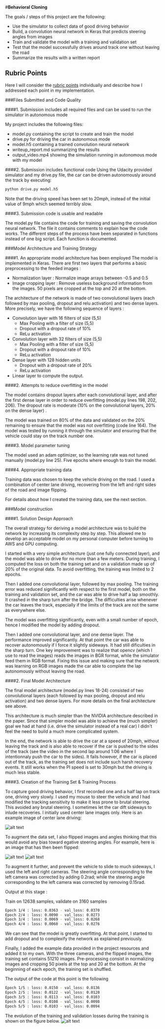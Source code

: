 #**Behavioral Cloning** 


The goals / steps of this project are the following:
* Use the simulator to collect data of good driving behavior
* Build, a convolution neural network in Keras that predicts steering angles from images
* Train and validate the model with a training and validation set
* Test that the model successfully drives around track one without leaving the road
* Summarize the results with a written report


[//]: # (Image References)

[image1]: ./figures/center.jpg "Center View"
[image2]: ./figures/original.png "Original figure "
[image3]: ./figures/flipped.png "Image after flipping"
[image4]: ./figures/training_error.png "training/validation MSE during training"


## Rubric Points

Here I will consider the [rubric points](https://review.udacity.com/#!/rubrics/432/view) individually and describe how I addressed each point in my implementation.  

###Files Submitted and Code Quality

####1. Submission includes all required files and can be used to run the simulator in autonomous mode

My project includes the following files:
* model.py containing the script to create and train the model
* drive.py for driving the car in autonomous mode
* model.h5 containing a trained convolution neural network 
* writeup_report.md summarizing the results
* output_video.mp4 showing the simulation running in autonomous mode with my model

####2. Submission includes functional code
Using the Udacity provided simulator and my drive.py file, the car can be driven autonomously around the track by executing: 
```sh
python drive.py model.h5
```
Note that the driving speed has been set to 20mph, instead of the initial value of 9mph which seemed terribly slow.

####3. Submission code is usable and readable

The model.py file contains the code for training and saving the convolution neural network. The file it contains comments to explain how the code works. The different steps of the process have been separated in functions instead of one big script. Each function is documented. 

###Model Architecture and Training Strategy

####1. An appropriate model architecture has been employed
The model is implemented in Keras. There are first two layers that performs a basic preprocessing to the feeded images :
- Normalization layer : Normalize image arrays between -0.5 and 0.5
- Image cropping layer : Remove useless background information from the images. 50 pixels are cropped at the top and 20 at the bottom.

The architecture of the network is made of two convolutional layers (each followed by max pooling, dropout and relu activation) and two dense layers. More precisely, we have the following sequence of layers :
- Convolution layer with 16 filters of size (5,5)
   - Max Pooling with a filter of size (5,5)
   - Dropout with a dropout rate of 10%
   - ReLu activation
- Convolution layer with 32 filters of size (5,5)
   - Max Pooling with a filter of size (5,5)
   - Dropout with a dropout rate of 10%
   - ReLu activation
- Dense layer with 128 hidden units
    - Dropout with a dropout rate of 20%
    - ReLu activation
- Linear layer to compute the output.

####2. Attempts to reduce overfitting in the model

The model contains dropout layers after each convolutional layer, and after the first dense layer in order to reduce overfitting (model.py lines 198, 202, 206). The dropout rate is moderate (10% on the convolutional layers, 20% on the dense layer) .

The model was trained on 80% of the data and validated on the 20% remaining to ensure that the model was not overfitting (code line 164). The model was tested by running it through the simulator and ensuring that the vehicle could stay on the track number one.

####3. Model parameter tuning

The model used an adam optimizer, so the learning rate was not tuned manually (model.py line 25). Five epochs where enough to train the model.

####4. Appropriate training data

Training data was chosen to keep the vehicle driving on the road. I used a combination of center lane driving, recovering from the left and right sides of the road and image flipping. 

For details about how I created the training data, see the next section. 

###Model construction

####1. Solution Design Approach

The overall strategy for deriving a model architecture was to build the network by increasing its complexity step by step. This allowed me to develop an acceptable model on my personal computer before turning to AWS and GPU computing.

I started with a very simple architecture (just one fully connected layer), and the model was able to drive for no more than a few meters. During training, I computed the loss on both the training set and on a validation made up of 20% of the original data. To avoid overfitting, the training was limited to 2 epochs.

Then I added one convolutional layer, followed by max pooling. The training error was reduced significantly with respect to the first model, both on the training and validation set, and the car was able to drive half a lap smoothly. It crashed in the sharp turn after the bridge. The difficulties arise whenever the car leaves the track, especially if the limits of the track are not the same as everywhere else. 

The model was overfitting significantly, even with a small number of epoch, hence I modified the model by adding dropout. 

Then I added one convolutional layer, and one dense layer. The performance improved significantly. At that point the car was able to recover autonomously if I force it slightly sideways. It had still dificulties in the sharp turn. One key improvement was to realize that opencv (which I use to read the images) reads the images in BGR format, while the simulator feed them in RGB format. Fixing this issue and making sure that the network was learning on RGB images made the car able to complete the lap autonomously without leaving the road. 


####2. Final Model Architecture 

The final model architecture (model.py lines 18-24) consisted of two convolutional layers (each followed by max pooling, dropout and relu activation) and two dense layers. For more details on the final architecture see above.

This architecture is much simpler than the NVIDIA architecture described in the paper. Since that simpler model was able to achieve the (much simpler) goal we had at hand (i.e. drive the simulator instead of a real car) I didn't feel the need to build a much more complicated system. 

In the end, the network is able to drive the car at a speed of 20mph, without leaving the track and is also able to recover if the car is pushed to the sides of the track (see the video in the second lap around 1:06 where I intentionnaly push the car to the sides). It fails however, if the car is placed out of the track, as the training set does not include such harsh recovery events. It still works when the PI speed is set to 30mph but the driving is much less stable.

####3. Creation of the Training Set & Training Process

To capture good driving behavior, I first recorded one and a half lap on track one, driving very slowly. I used my mouse to steer the vehicle and I had modified the tracking sensitivity to make it less prone to brutal steering. This avoided any brutal steering. I sometimes let the car dift sideways to inlude recoveries. I initially used center lane images only. Here is an example image of center lane driving:

![alt text][image1]

To augment the data set, I also flipped images and angles thinking that this would avoid any bias toward egative steering angles. For example, here is an image that has then been flipped:

![alt text][image2]
![alt text][image3]

To augment it further, and prevent the vehicle to slide to much sideways, I used the left and right cameras. The steering angle corresponding to the left camera was corrected by adding 0.2rad; while the steering angle corresponding to the left camera was corrected by removing 0.15rad. 

Output at this stage :

Train on 12638 samples, validate on 3160 samples
```sh
Epoch 1/4 : loss: 0.0363 - val_loss: 0.0370
Epoch 2/4 : loss: 0.0090 - val_loss: 0.0273
Epoch 3/4 : loss: 0.0069 - val_loss: 0.0268
Epoch 4/4 : loss: 0.0060 - val_loss: 0.0276
```
We can see that the model is greatly overfitting. At that point, I started to add dropout and to complexify the network as explained previously.

Finally, I added the example data provided in the project resources and added it to my own. With the three cameras, and the flipped images, the training set contains 51210 images. Pre-processing consist in normalizing images and cropping 50 pixels at the top and 20 at the bottom. At the beginning of each epoch, the training set is shuffled.

The output of the code at this point is the following 
```sh
Epoch 1/5 : loss: 0.0150 - val_loss: 0.0136
Epoch 2/5 : loss: 0.0122 - val_loss: 0.0120
Epoch 3/5 : loss: 0.0113 - val_loss: 0.0103
Epoch 4/5 : loss: 0.0108 - val_loss: 0.0098
Epoch 5/5 : loss: 0.0103 - val_loss: 0.0094
```
The evolution of the training and validation losses during the training is shown on the figure below.
![alt text][image4]